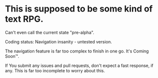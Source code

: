 # This is supposed to be some kind of text RPG.

Can't even call the current state "pre-alpha".

Coding status: Navigation insanity - untested version.

The navigation feature is far too complex to finish in one go.
It's Coming Soon™.

If You submit any issues and pull requests, don't expect a fast response, if any. This is far too incomplete to worry about this.